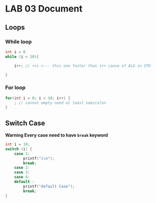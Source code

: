 # LAB 03 Document

## Loops

### While loop

```c
int i = 0
while (i < 10){

    i++; // ++i <--- this one faster than i++ cause of ALU in CPU

}
```

### For loop

```c
for(int i = 0; i < 10; i++) {
    ; // cannot empty need at least semicolon
}
```

## Switch Case
**Warning Every case need to have `break` keyword**
```c
int i = 10;
switch (i) {
    case 1:
        printf("i\n");
        break;
    case 2:
    case 3:
    case 4:
    default :
        printf("default Case");
        break;
}
```
